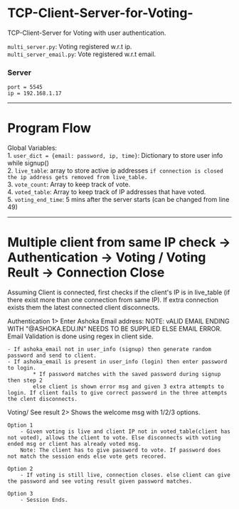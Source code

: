 # TCP-Client-Server-for-Voting-
TCP-Client-Server for Voting  with user authentication.

`multi_server.py`: Voting registered w.r.t ip.    
`multi_server_email.py`: Vote registered w.r.t email. 

### Server 
`port = 5545`  
`ip = 192.168.1.17`

_________________________________________________________________________________________________


# Program Flow 

Global Variables:   
	1. `user_dict = {email: password, ip, time}`: Dictionary to store user info while signup()  
	2. `live_table`: array to store active ip addresses `if connection is closed the ip address gets removed from live_table.`   
	3. `vote_count`: Array to keep track of vote.  
	4. `voted_table`: Array to keep track of IP addresses that have voted.  
	5. `voting_end_time`: 5 mins after the server starts (can be changed from line 49)  

_________________________________________________________________________________________________
Multiple client from same IP check -> Authentication -> Voting / Voting Reult -> Connection Close 
=================================================================================================


Assuming Client is connected, first checks if the client's IP is in live_table (if there exist more than one connection from same IP).
If extra connection exists them the latest connected client disconnects. 

Authentication
1> Enter Ashoka Email address:
	NOTE: vALID EMAIL ENDING WITH "@ASHOKA.EDU.IN" NEEDS TO BE SUPPLIED ELSE EMAIL ERROR. Email Validation is done using regex in client side. 

	- If ashoka_email not in user_info (signup) then generate random password and send to client.
	- If ashoka_email is present in user_info (login) then enter password to login.
			* If password matches with the saved password during signup then step 2
			else client is shown error msg and given 3 extra attempts to login. If client fails to give correct password in the three attempts the clent disconnects.

Voting/ See result
2>  Shows the welcome msg with 1/2/3 options.
	
	Option 1
		- Given voting is live and client IP not in voted_table(client has not voted), allows the client to vote. Else disconnects with voting ended msg or client has already voted msg.
		Note: The client has to give password to vote. If password does not match the session ends else vote gets recored.
	
	Option 2
		- If voting is still live, connection closes. else client can give the password and see voting result given password matches.

	Option 3
		- Session Ends. 
